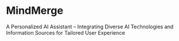 # MindMerge
A Personalized AI Assistant – Integrating Diverse AI Technologies and Information Sources for Tailored User Experience
